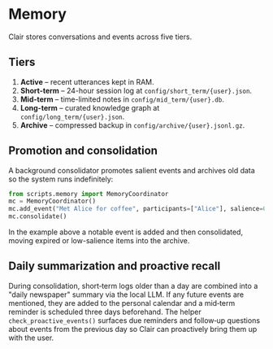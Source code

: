 # Memory

Clair stores conversations and events across five tiers.

## Tiers

1. **Active** – recent utterances kept in RAM.
2. **Short-term** – 24-hour session log at `config/short_term/{user}.json`.
3. **Mid-term** – time-limited notes in `config/mid_term/{user}.db`.
4. **Long-term** – curated knowledge graph at `config/long_term/{user}.json`.
5. **Archive** – compressed backup in `config/archive/{user}.jsonl.gz`.

## Promotion and consolidation

A background consolidator promotes salient events and archives old data so the
system runs indefinitely:

```python
from scripts.memory import MemoryCoordinator
mc = MemoryCoordinator()
mc.add_event("Met Alice for coffee", participants=["Alice"], salience=0.9)
mc.consolidate()
```

In the example above a notable event is added and then consolidated, moving
expired or low-salience items into the archive.

## Daily summarization and proactive recall

During consolidation, short‑term logs older than a day are combined into a
"daily newspaper" summary via the local LLM. If any future events are mentioned,
they are added to the personal calendar and a mid‑term reminder is scheduled
three days beforehand. The helper `check_proactive_events()` surfaces due
reminders and follow‑up questions about events from the previous day so Clair
can proactively bring them up with the user.
